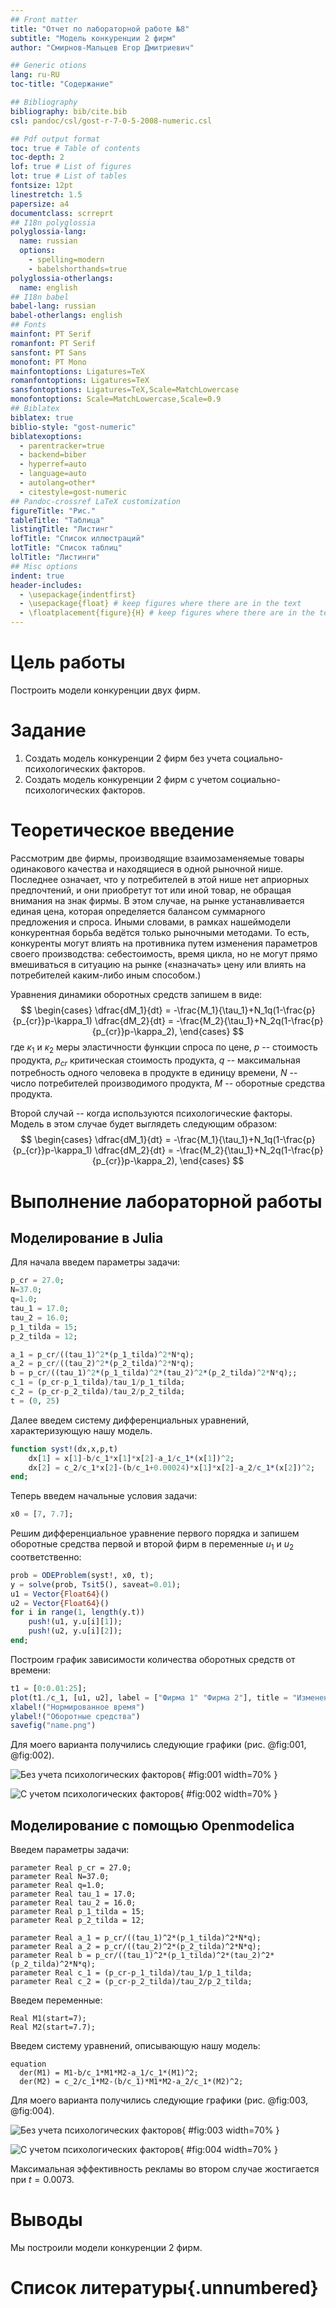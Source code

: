 ```yaml
---
## Front matter
title: "Отчет по лабораторной работе №8"
subtitle: "Модель конкуренции 2 фирм"
author: "Смирнов-Мальцев Егор Дмитриевич"

## Generic otions
lang: ru-RU
toc-title: "Содержание"

## Bibliography
bibliography: bib/cite.bib
csl: pandoc/csl/gost-r-7-0-5-2008-numeric.csl

## Pdf output format
toc: true # Table of contents
toc-depth: 2
lof: true # List of figures
lot: true # List of tables
fontsize: 12pt
linestretch: 1.5
papersize: a4
documentclass: scrreprt
## I18n polyglossia
polyglossia-lang:
  name: russian
  options:
	- spelling=modern
	- babelshorthands=true
polyglossia-otherlangs:
  name: english
## I18n babel
babel-lang: russian
babel-otherlangs: english
## Fonts
mainfont: PT Serif
romanfont: PT Serif
sansfont: PT Sans
monofont: PT Mono
mainfontoptions: Ligatures=TeX
romanfontoptions: Ligatures=TeX
sansfontoptions: Ligatures=TeX,Scale=MatchLowercase
monofontoptions: Scale=MatchLowercase,Scale=0.9
## Biblatex
biblatex: true
biblio-style: "gost-numeric"
biblatexoptions:
  - parentracker=true
  - backend=biber
  - hyperref=auto
  - language=auto
  - autolang=other*
  - citestyle=gost-numeric
## Pandoc-crossref LaTeX customization
figureTitle: "Рис."
tableTitle: "Таблица"
listingTitle: "Листинг"
lofTitle: "Список иллюстраций"
lotTitle: "Список таблиц"
lolTitle: "Листинги"
## Misc options
indent: true
header-includes:
  - \usepackage{indentfirst}
  - \usepackage{float} # keep figures where there are in the text
  - \floatplacement{figure}{H} # keep figures where there are in the text
---
```


# Цель работы

Построить модели конкуренции двух фирм.

# Задание

1. Создать модель конкуренции 2 фирм без учета социально-психологических факторов.
2. Создать модель конкуренции 2 фирм с учетом социально-психологических факторов.

# Теоретическое введение

Рассмотрим две фирмы, производящие взаимозаменяемые товары одинакового качества и находящиеся в одной рыночной нише. Последнее означает, что у потребителей в этой нише нет априорных предпочтений, и они приобретут тот или иной товар, не обращая внимания на знак фирмы. В этом случае, на рынке устанавливается единая цена, которая определяется балансом суммарного предложения и спроса. Иными словами, в рамках нашеймодели конкурентная борьба ведётся только рыночными методами. То есть, конкуренты могут влиять на противника путем изменения параметров своего производства: себестоимость, время цикла, но не могут прямо вмешиваться в ситуацию на рынке («назначать» цену или влиять на потребителей каким-либо иным способом.)

Уравнения динамики оборотных средств запишем в виде:
$$
\begin{cases}
\dfrac{dM_1}{dt} = -\frac{M_1}{\tau_1}+N_1q(1-\frac{p}{p_{cr}}p-\kappa_1)
\dfrac{dM_2}{dt} = -\frac{M_2}{\tau_1}+N_2q(1-\frac{p}{p_{cr}}p-\kappa_2),
\end{cases}
$$
где $\kappa_1$ и $\kappa_2$ меры эластичности функции спроса по цене, $p$ -- стоимость продукта, $p_{cr}$ критическая стоимость продукта, $q$ -- максимальная потребность одного человека в продукте в единицу времени, $N$ -- число потребителей производимого продукта, $M$ -- оборотные средства продукта.

Второй случай -- когда используются психологические факторы. Модель в этом случае будет выглядеть следующим образом:
$$
\begin{cases}
\dfrac{dM_1}{dt} = -\frac{M_1}{\tau_1}+N_1q(1-\frac{p}{p_{cr}}p-\kappa_1)
\dfrac{dM_2}{dt} = -\frac{M_2}{\tau_1}+N_2q(1-\frac{p}{p_{cr}}p-\kappa_2),
\end{cases}
$$

# Выполнение лабораторной работы

## Моделирование в Julia

Для начала введем параметры задачи:

```Julia
p_cr = 27.0;
N=37.0;
q=1.0;
tau_1 = 17.0;
tau_2 = 16.0;
p_1_tilda = 15;
p_2_tilda = 12;

a_1 = p_cr/((tau_1)^2*(p_1_tilda)^2*N*q);
a_2 = p_cr/((tau_2)^2*(p_2_tilda)^2*N*q);
b = p_cr/((tau_1)^2*(p_1_tilda)^2*(tau_2)^2*(p_2_tilda)^2*N*q);;
c_1 = (p_cr-p_1_tilda)/tau_1/p_1_tilda;
c_2 = (p_cr-p_2_tilda)/tau_2/p_2_tilda;
t = (0, 25)
```

Далее введем систему дифференциальных уравнений, характеризующую нашу модель.

```Julia
function syst!(dx,x,p,t)
    dx[1] = x[1]-b/c_1*x[1]*x[2]-a_1/c_1*(x[1])^2;
    dx[2] = c_2/c_1*x[2]-(b/c_1+0.00024)*x[1]*x[2]-a_2/c_1*(x[2])^2;
end;
```

Теперь введем начальные условия задачи:

```Julia
x0 = [7, 7.7];
```

Решим дифференциальное уравнение первого порядка и запишем оборотные средства первой и второй фирм в переменные $u_1$ и $u_2$ соответственно:

```Julia
prob = ODEProblem(syst!, x0, t);
y = solve(prob, Tsit5(), saveat=0.01);
u1 = Vector{Float64}()
u2 = Vector{Float64}()
for i in range(1, length(y.t))
    push!(u1, y.u[i][1]);
    push!(u2, y.u[i][2]);
end;
```

Построим график зависимости количества оборотных средств от времени:

```Julia
t1 = [0:0.01:25];
plot(t1./c_1, [u1, u2], label = ["Фирма 1" "Фирма 2"], title = "Изменение оборотных средств");
xlabel!("Нормированное время")
ylabel!("Оборотные средства")
savefig("name.png")
```

Для моего варианта получились следующие графики (рис. @fig:001, @fig:002).

![Без учета психологических факторов](image/1.png){ #fig:001 width=70% }

![С учетом психологических факторов](image/2.png){ #fig:002 width=70% }

## Моделирование с помощью Openmodelica

Введем параметры задачи:

```Openmodelica
parameter Real p_cr = 27.0;
parameter Real N=37.0;
parameter Real q=1.0;
parameter Real tau_1 = 17.0;
parameter Real tau_2 = 16.0;
parameter Real p_1_tilda = 15;
parameter Real p_2_tilda = 12;

parameter Real a_1 = p_cr/((tau_1)^2*(p_1_tilda)^2*N*q);
parameter Real a_2 = p_cr/((tau_2)^2*(p_2_tilda)^2*N*q);
parameter Real b = p_cr/((tau_1)^2*(p_1_tilda)^2*(tau_2)^2*(p_2_tilda)^2*N*q);
parameter Real c_1 = (p_cr-p_1_tilda)/tau_1/p_1_tilda;
parameter Real c_2 = (p_cr-p_2_tilda)/tau_2/p_2_tilda;
```

Введем переменные:

```Openmodelica
Real M1(start=7);
Real M2(start=7.7);
```

Введем систему уравнений, описывающую нашу модель:

```Openmodelica
equation
  der(M1) = M1-b/c_1*M1*M2-a_1/c_1*(M1)^2;
  der(M2) = c_2/c_1*M2-(b/c_1)*M1*M2-a_2/c_1*(M2)^2; 
```

Для моего варианта получились следующие графики (рис. @fig:003, @fig:004).

![Без учета психологических факторов](image/1mo.png){ #fig:003 width=70% }

![С учетом психологических факторов](image/2mo.png){ #fig:004 width=70% }

Максимальная эффективность рекламы во втором случае жостигается при $t=0.0073$.

# Выводы

Мы построили модели конкуренции 2 фирм.

# Список литературы{.unnumbered}